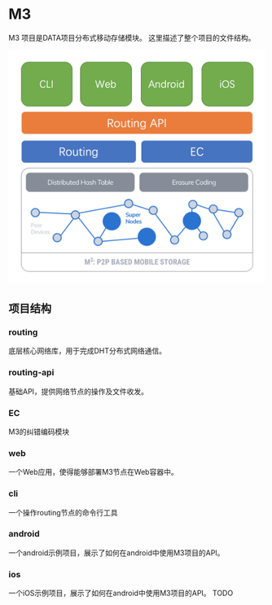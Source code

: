 # M3

M3 项目是DATA项目分布式移动存储模块。
这里描述了整个项目的文件结构。

![blockchain](../images/M3-arch.png)

## 项目结构

### routing

底层核心网络库，用于完成DHT分布式网络通信。

### routing-api

基础API，提供网络节点的操作及文件收发。

### EC

M3的纠错编码模块

### web

一个Web应用，使得能够部署M3节点在Web容器中。

### cli

一个操作routing节点的命令行工具

### android

一个android示例项目，展示了如何在android中使用M3项目的API。

### ios

一个iOS示例项目，展示了如何在android中使用M3项目的API。
TODO
